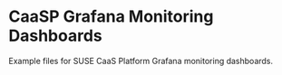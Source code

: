 # CaaSP Grafana Monitoring Dashboards
Example files for SUSE CaaS Platform Grafana monitoring dashboards.
